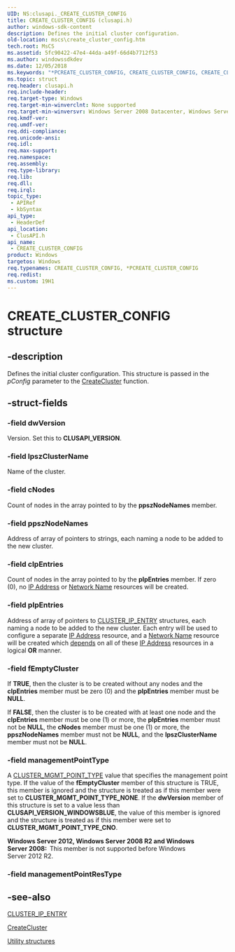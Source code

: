 ```yaml
---
UID: NS:clusapi._CREATE_CLUSTER_CONFIG
title: CREATE_CLUSTER_CONFIG (clusapi.h)
author: windows-sdk-content
description: Defines the initial cluster configuration.
old-location: mscs\create_cluster_config.htm
tech.root: MsCS
ms.assetid: 5fc90422-47e4-44da-a49f-66d4b7712f53
ms.author: windowssdkdev
ms.date: 12/05/2018
ms.keywords: "*PCREATE_CLUSTER_CONFIG, CREATE_CLUSTER_CONFIG, CREATE_CLUSTER_CONFIG structure [Failover Cluster], PCREATE_CLUSTER_CONFIG, PCREATE_CLUSTER_CONFIG structure pointer [Failover Cluster], clusapi/CREATE_CLUSTER_CONFIG, clusapi/PCREATE_CLUSTER_CONFIG, mscs.create_cluster_config"
ms.topic: struct
req.header: clusapi.h
req.include-header: 
req.target-type: Windows
req.target-min-winverclnt: None supported
req.target-min-winversvr: Windows Server 2008 Datacenter, Windows Server 2008 Enterprise
req.kmdf-ver: 
req.umdf-ver: 
req.ddi-compliance: 
req.unicode-ansi: 
req.idl: 
req.max-support: 
req.namespace: 
req.assembly: 
req.type-library: 
req.lib: 
req.dll: 
req.irql: 
topic_type:
 - APIRef
 - kbSyntax
api_type:
 - HeaderDef
api_location:
 - ClusAPI.h
api_name:
 - CREATE_CLUSTER_CONFIG
product: Windows
targetos: Windows
req.typenames: CREATE_CLUSTER_CONFIG, *PCREATE_CLUSTER_CONFIG
req.redist: 
ms.custom: 19H1
---
```


# CREATE_CLUSTER_CONFIG structure


## -description


Defines the initial cluster configuration. This structure is passed in the 
    <i>pConfig</i> parameter to the 
    <a href="https://docs.microsoft.com/windows/desktop/api/clusapi/nf-clusapi-createcluster">CreateCluster</a> function.


## -struct-fields




### -field dwVersion

Version. Set this to <b>CLUSAPI_VERSION</b>.


### -field lpszClusterName

Name of the cluster.


### -field cNodes

Count of nodes in the array pointed to by the <b>ppszNodeNames</b> member.


### -field ppszNodeNames

Address of array of pointers to strings, each naming a node to be added to the new cluster.


### -field cIpEntries

Count of nodes in the array pointed to by the <b>pIpEntries</b> member. If zero (0), no 
       <a href="https://docs.microsoft.com/previous-versions/windows/desktop/mscs/ip-address">IP Address</a> or 
       <a href="https://docs.microsoft.com/previous-versions/windows/desktop/mscs/network-name">Network Name</a> resources will be created.


### -field pIpEntries

Address of array of pointers to <a href="https://docs.microsoft.com/previous-versions/windows/desktop/api/clusapi/ns-clusapi-_cluster_ip_entry">CLUSTER_IP_ENTRY</a> 
       structures, each naming a node to be added to the new cluster. Each entry will be used to configure a separate 
       <a href="https://docs.microsoft.com/previous-versions/windows/desktop/mscs/ip-address">IP Address</a> resource, and a 
       <a href="https://docs.microsoft.com/previous-versions/windows/desktop/mscs/network-name">Network Name</a> resource will be created which 
       <a href="https://docs.microsoft.com/previous-versions/windows/desktop/mscs/resource-dependencies">depends</a> on all of these 
       <a href="https://docs.microsoft.com/previous-versions/windows/desktop/mscs/ip-address">IP Address</a> resources in a logical 
       <b>OR</b> manner.


### -field fEmptyCluster

If <b>TRUE</b>, then the cluster is to be created without any nodes and the 
       <b>cIpEntries</b> member must be zero (0) and the <b>pIpEntries</b> 
       member must be <b>NULL</b>.

If <b>FALSE</b>, then the cluster is to be created with at least one node and the 
       <b>cIpEntries</b> member must be one (1) or more, the 
       <b>pIpEntries</b> member must not be <b>NULL</b>, the 
       <b>cNodes</b> member must be one (1) or more, the <b>ppszNodeNames</b> 
       member must not be <b>NULL</b>, and the <b>lpszClusterName</b> member 
       must not be <b>NULL</b>.


### -field managementPointType

A <a href="https://docs.microsoft.com/previous-versions/windows/desktop/api/clusapi/ne-clusapi-cluster_mgmt_point_type">CLUSTER_MGMT_POINT_TYPE</a> value that specifies the management point type. If the value of the <b>fEmptyCluster</b> member of this structure is TRUE, this member is ignored and the structure is treated as if this member were set to <b>CLUSTER_MGMT_POINT_TYPE_NONE</b>. If the <b>dwVersion</b> member of this structure is set to a value less than <b>CLUSAPI_VERSION_WINDOWSBLUE</b>, the value of this member is ignored and the structure is treated as if this member were set to <b>CLUSTER_MGMT_POINT_TYPE_CNO</b>.

<b>Windows Server 2012, Windows Server 2008 R2 and Windows Server 2008:  </b>This member is not supported before Windows Server 2012 R2.


### -field managementPointResType

 




## -see-also




<a href="https://docs.microsoft.com/previous-versions/windows/desktop/api/clusapi/ns-clusapi-_cluster_ip_entry">CLUSTER_IP_ENTRY</a>



<a href="https://docs.microsoft.com/windows/desktop/api/clusapi/nf-clusapi-createcluster">CreateCluster</a>



<a href="https://docs.microsoft.com/previous-versions/windows/desktop/mscs/utility-structures">Utility structures</a>
 

 

